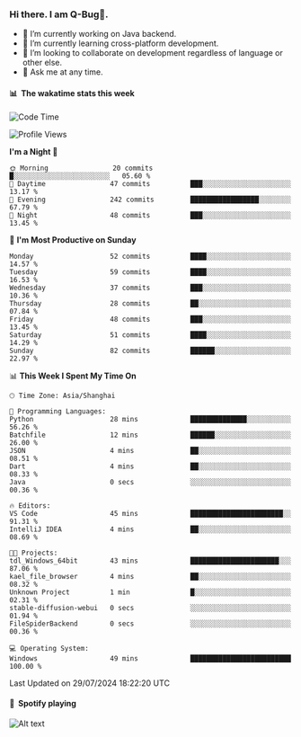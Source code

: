 ### Hi there. I am Q-Bug🐞.

- 🔭 I’m currently working on Java backend.
- 🌱 I’m currently learning cross-platform development.
- 👯 I’m looking to collaborate on development regardless of language or other else.
- 💬 Ask me at any time.

#### 📊 &nbsp;**The wakatime stats this week**  
<!--START_SECTION:waka-->
![Code Time](http://img.shields.io/badge/Code%20Time-161%20hrs%2043%20mins-blue)

![Profile Views](http://img.shields.io/badge/Profile%20Views-14-blue)

**I'm a Night 🦉** 

```text
🌞 Morning                20 commits          █░░░░░░░░░░░░░░░░░░░░░░░░   05.60 % 
🌆 Daytime                47 commits          ███░░░░░░░░░░░░░░░░░░░░░░   13.17 % 
🌃 Evening                242 commits         █████████████████░░░░░░░░   67.79 % 
🌙 Night                  48 commits          ███░░░░░░░░░░░░░░░░░░░░░░   13.45 % 
```
📅 **I'm Most Productive on Sunday** 

```text
Monday                   52 commits          ████░░░░░░░░░░░░░░░░░░░░░   14.57 % 
Tuesday                  59 commits          ████░░░░░░░░░░░░░░░░░░░░░   16.53 % 
Wednesday                37 commits          ███░░░░░░░░░░░░░░░░░░░░░░   10.36 % 
Thursday                 28 commits          ██░░░░░░░░░░░░░░░░░░░░░░░   07.84 % 
Friday                   48 commits          ███░░░░░░░░░░░░░░░░░░░░░░   13.45 % 
Saturday                 51 commits          ████░░░░░░░░░░░░░░░░░░░░░   14.29 % 
Sunday                   82 commits          ██████░░░░░░░░░░░░░░░░░░░   22.97 % 
```


📊 **This Week I Spent My Time On** 

```text
🕑︎ Time Zone: Asia/Shanghai

💬 Programming Languages: 
Python                   28 mins             ██████████████░░░░░░░░░░░   56.26 % 
Batchfile                12 mins             ██████░░░░░░░░░░░░░░░░░░░   26.00 % 
JSON                     4 mins              ██░░░░░░░░░░░░░░░░░░░░░░░   08.51 % 
Dart                     4 mins              ██░░░░░░░░░░░░░░░░░░░░░░░   08.33 % 
Java                     0 secs              ░░░░░░░░░░░░░░░░░░░░░░░░░   00.36 % 

🔥 Editors: 
VS Code                  45 mins             ███████████████████████░░   91.31 % 
IntelliJ IDEA            4 mins              ██░░░░░░░░░░░░░░░░░░░░░░░   08.69 % 

🐱‍💻 Projects: 
tdl_Windows_64bit        43 mins             ██████████████████████░░░   87.06 % 
kael_file_browser        4 mins              ██░░░░░░░░░░░░░░░░░░░░░░░   08.32 % 
Unknown Project          1 min               █░░░░░░░░░░░░░░░░░░░░░░░░   02.31 % 
stable-diffusion-webui   0 secs              ░░░░░░░░░░░░░░░░░░░░░░░░░   01.94 % 
FileSpiderBackend        0 secs              ░░░░░░░░░░░░░░░░░░░░░░░░░   00.36 % 

💻 Operating System: 
Windows                  49 mins             █████████████████████████   100.00 % 
```


 Last Updated on 29/07/2024 18:22:20 UTC
<!--END_SECTION:waka-->

#### 🎵 &nbsp;**Spotify playing**  
![Alt text](https://spotify-recently-played-readme.vercel.app/api?user=e5y1o4x7kdt9kf2blu4wvmb4s&unique={true|1|on|yes})
